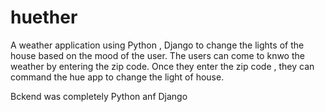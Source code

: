 # huether
A weather application using Python , Django  to change  the lights of the house based on the mood of the user. The users can come to knwo the weather by entering the zip code. Once they enter the zip code , they can command the hue app to change the light of house. 

Bckend was completely Python anf Django 
